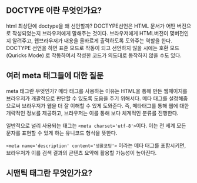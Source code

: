 ## DOCTYPE 이란 무엇인가요?

html 최상단에 doctype을 왜 선언할까?
DOCTYPE선언은 HTML 문서가 어떤 버전으로 작성되었는지 브라우저에게 말해주는 것이다.
브라우저에게 HTML버전이 몇버전인지 알려주고, 웹브라우저가 내용을 올바르게 출력하도록 도와주는 역할을 한다.
DOCTYPE 선언을 하면 표준 모드로 작동이 되고 선언하지 않을 시에는 호환 모드(Quricks Mode) 로 작동하여서 작성한 코드가 의도대로 동작하지 않을 수도 있다.

## 여러 meta 태그들에 대한 질문

meta 태그란 무엇인가?
메타 태그를 사용하는 이유는 HTML을 통해 만든 웹페이지를 브라우저가 개괄적으로 판단할 수 있도록 도움을 주기 위해서다.
메타 태그를 설정해줌으로써 브라우저가 웹을 더 잘 이해할 수 있게 도와준다. 즉, 메타태그를 통해 웹에 대한 개략적인 정보를 제공하고, 브라우저는 이를 통해 보다 체계적인 분류를 진행한다.

일반적으로 널리 사용되는 태그는 `<meta charset='utf-8'>`이다. 이는 전 세계 모든 문자를 표현할 수 있게 하는 유니코드 형식을 뜻한다.

`<meta name='description' content='생활코딩'>` 이라는 메타 태그를 포함시키면, 브라우저가 이를 검색 결과의 콘텐츠 요약에 활용할 가능성이 높아진다.

## 시맨틱 태그란 무엇인가요?
